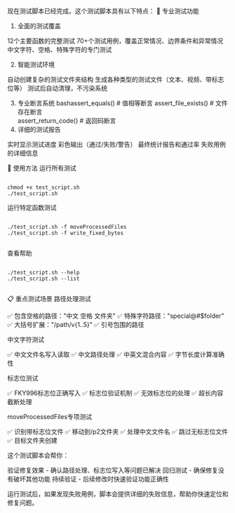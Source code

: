 现在测试脚本已经完成。这个测试脚本具有以下特点：
🎯 专业测试功能
1. 全面的测试覆盖

12个主要函数的完整测试
70+个测试用例，覆盖正常情况、边界条件和异常情况
中文字符、空格、特殊字符的专门测试

2. 智能测试环境

自动创建复杂的测试文件夹结构
生成各种类型的测试文件（文本、视频、带标志位等）
测试后自动清理，不污染系统

3. 专业断言系统
bashassert_equals()           # 值相等断言
assert_file_exists()      # 文件存在断言  
assert_return_code()      # 返回码断言
4. 详细的测试报告

实时显示测试进度
彩色输出（通过/失败/警告）
最终统计报告和通过率
失败用例的详细信息

🚀 使用方法
运行所有测试

```

chmod +x test_script.sh
./test_script.sh

```


运行特定函数测试

```

./test_script.sh -f moveProcessedFiles
./test_script.sh -f write_fixed_bytes


```

查看帮助

```

./test_script.sh --help
./test_script.sh --list


```

📋 重点测试场景
路径处理测试

✅ 包含空格的路径："中文 空格 文件夹"
✅ 特殊字符路径："special@#$folder"
✅ 大括号扩展："/path/v{1..5}"
✅ 引号包围的路径

中文字符测试

✅ 中文文件名写入读取
✅ 中文路径处理
✅ 中英文混合内容
✅ 字节长度计算准确性

标志位测试

✅ FKY996标志位正确写入
✅ 标志位验证机制
✅ 无效标志位的处理
✅ 超长内容截断处理

moveProcessedFiles专项测试

✅ 识别带标志位文件
✅ 移动到/p2文件夹
✅ 处理中文文件名
✅ 跳过无标志位文件
✅ 目标文件夹创建

这个测试脚本会帮你：

验证修复效果 - 确认路径处理、标志位写入等问题已解决
回归测试 - 确保修复没有破坏其他功能
持续验证 - 后续修改时快速验证功能正确性

运行测试后，如果发现失败用例，脚本会提供详细的失败信息，帮助你快速定位和修复问题。